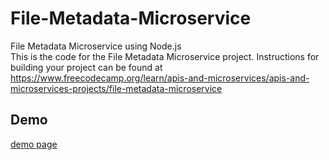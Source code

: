 # File-Metadata-Microservice
File Metadata Microservice using Node.js
<br>
This is the code for the File Metadata Microservice project. Instructions for building your project can be found at https://www.freecodecamp.org/learn/apis-and-microservices/apis-and-microservices-projects/file-metadata-microservice
## Demo 
[demo page](https://k-ilyas-file-metadata-microservice.glitch.me/)
